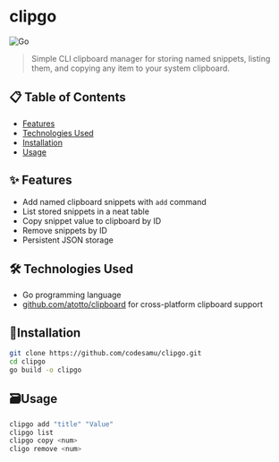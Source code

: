 # clipgo 

![Go](https://img.shields.io/badge/Go-00ADD8?style=for-the-badge&logo=go&logoColor=white)  

> Simple CLI clipboard manager for storing named snippets, listing them, and copying any item to your system clipboard.

## 📋 Table of Contents
- [Features](#features)
- [Technologies Used](#technologies-used)
- [Installation](#installation)
- [Usage](#usage)

## ✨ Features

- Add named clipboard snippets with `add` command
- List stored snippets in a neat table
- Copy snippet value to clipboard by ID
- Remove snippets by ID
- Persistent JSON storage

## 🛠️ Technologies Used

- Go programming language
- [github.com/atotto/clipboard](https://github.com/atotto/clipboard) for cross-platform clipboard support

## 🚀Installation

```bash
git clone https://github.com/codesamu/clipgo.git
cd clipgo
go build -o clipgo
```

## 🗃️Usage 
```bash
clipgo add "title" "Value"
clipgo list
clipgo copy <num>
cligo remove <num>
```
